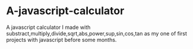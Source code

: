 # A-javascript-calculator
A javascript calculator I made with substract,multiply,divide,sqrt,abs,power,sup,sin,cos,tan as my one of first projects with 
javascript before some months.
